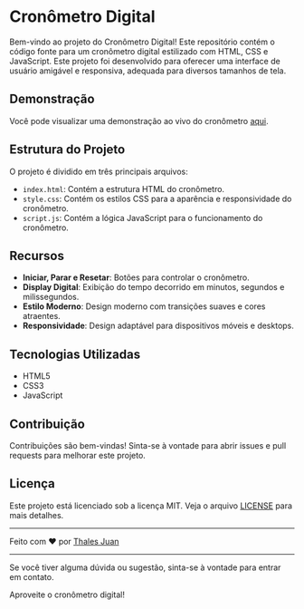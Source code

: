 # Cronômetro Digital

Bem-vindo ao projeto do Cronômetro Digital! Este repositório contém o código fonte para um cronômetro digital estilizado com HTML, CSS e JavaScript. Este projeto foi desenvolvido para oferecer uma interface de usuário amigável e responsiva, adequada para diversos tamanhos de tela.

## Demonstração

Você pode visualizar uma demonstração ao vivo do cronômetro [aqui](#).

## Estrutura do Projeto

O projeto é dividido em três principais arquivos:

- `index.html`: Contém a estrutura HTML do cronômetro.
- `style.css`: Contém os estilos CSS para a aparência e responsividade do cronômetro.
- `script.js`: Contém a lógica JavaScript para o funcionamento do cronômetro.

## Recursos

- **Iniciar, Parar e Resetar**: Botões para controlar o cronômetro.
- **Display Digital**: Exibição do tempo decorrido em minutos, segundos e milissegundos.
- **Estilo Moderno**: Design moderno com transições suaves e cores atraentes.
- **Responsividade**: Design adaptável para dispositivos móveis e desktops.

## Tecnologias Utilizadas

- HTML5
- CSS3
- JavaScript

## Contribuição

Contribuições são bem-vindas! Sinta-se à vontade para abrir issues e pull requests para melhorar este projeto.

## Licença

Este projeto está licenciado sob a licença MIT. Veja o arquivo [LICENSE](https://github.com/thalesjuann/CronometroDigital/blob/main/LICENSE) para mais detalhes.

---

Feito com ♥ por [Thales Juan](https://github.com/thalesjuann)

---

Se você tiver alguma dúvida ou sugestão, sinta-se à vontade para entrar em contato.

Aproveite o cronômetro digital!
